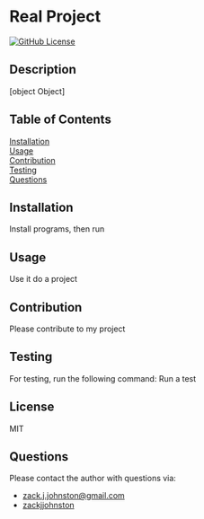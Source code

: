 
# Real Project
[![GitHub License](https://img.shields.io/badge/license-MIT-green)](License.md)
## Description
[object Object]
## Table of Contents
[Installation](#installation)  
[Usage](#usage)  
[Contribution](#contribution)  
[Testing](#testing)  
[Questions](#questions)  
## Installation
Install programs, then run
<br/>
## Usage
Use it do a project
<br/>
## Contribution
Please contribute to my project
<br/>
## Testing
For testing, run the following command:
Run a test
<br/>
## License
MIT 
<br/>
## Questions
Please contact the author with questions via:
* [zack.j.johnston@gmail.com](mailto:zack.j.johnston@gmail.com)
* [zackjjohnston](https://github.com/zackjjohnston)

